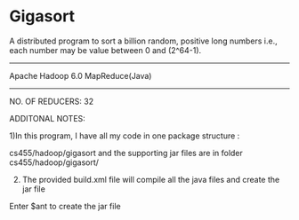 # Gigasort
 A distributed program to sort a billion random, positive long numbers i.e., each number may be value between 0 and (2^64-1). 

***
Apache Hadoop 6.0
MapReduce(Java)
***
NO. OF REDUCERS: 32

ADDITONAL NOTES:

1)In this program, I have all my code in one package structure :

cs455/hadoop/gigasort and the supporting jar files are in folder cs455/hadoop/gigasort/

2) The provided build.xml file will compile all the java files and create the jar file

Enter $ant to create the jar file
